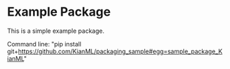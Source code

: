 # Example Package

This is a simple example package.

Command line: "pip install git+https://github.com/KianML/packaging_sample#egg=sample_package_KianML"
